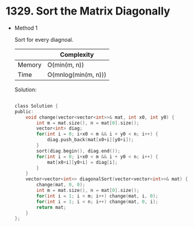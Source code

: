 # 1329. Sort the Matrix Diagonally
- Method 1

    Sort for every diagnoal.

    | |   Complexity  |
    | ----------- | ----------- | 
    |  Memory     | O(min(m, n)) | 
    |      Time       |  O(mnlog(min(m, n))) | 


    Solution:

    ``` h

    class Solution {
    public:
        void change(vector<vector<int>>& mat, int x0, int y0) {
            int m = mat.size(), n = mat[0].size();
            vector<int> diag;
            for(int i = 0; i+x0 < m && i + y0 < n; i++) {
                diag.push_back(mat[x0+i][y0+i]);
            }
            sort(diag.begin(), diag.end());
            for(int i = 0; i+x0 < m && i + y0 < n; i++) {
                mat[x0+i][y0+i] = diag[i];
            }
        }
        vector<vector<int>> diagonalSort(vector<vector<int>>& mat) {
            change(mat, 0, 0);
            int m = mat.size(), n = mat[0].size();
            for(int i = 1; i < m; i++) change(mat, i, 0);
            for(int i = 1; i < n; i++) change(mat, 0, i);
            return mat;
        }
    };

    ```

<!-- - Method 2

    This is another method.

    | |   Complexity  |
    | ----------- | ----------- | 
    |  Memory     | O(n) | 
    |      Time       |  O(n) | 


    Solution:

    ``` h



    ```

- Additional Knowledge:
       
    Here are some additional knowledge.



<br> -->